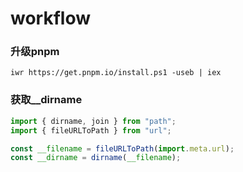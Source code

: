# workflow

### 升级pnpm

```shell
iwr https://get.pnpm.io/install.ps1 -useb | iex
```

### 获取__dirname

```js
import { dirname, join } from "path";
import { fileURLToPath } from "url";

const __filename = fileURLToPath(import.meta.url);
const __dirname = dirname(__filename);
```
